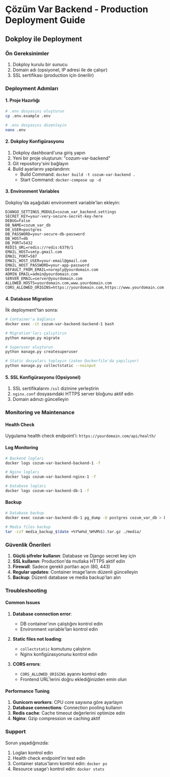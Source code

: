 # Çözüm Var Backend - Production Deployment Guide

## Dokploy ile Deployment

### Ön Gereksinimler

1. Dokploy kurulu bir sunucu
2. Domain adı (opsiyonel, IP adresi ile de çalışır)
3. SSL sertifikası (production için önerilir)

### Deployment Adımları

#### 1. Proje Hazırlığı

```bash
# .env dosyasını oluşturun
cp .env.example .env

# .env dosyasını düzenleyin
nano .env
```

#### 2. Dokploy Konfigürasyonu

1. Dokploy dashboard'una giriş yapın
2. Yeni bir proje oluşturun: "cozum-var-backend"
3. Git repository'sini bağlayın
4. Build ayarlarını yapılandırın:
   - Build Command: `docker build -t cozum-var-backend .`
   - Start Command: `docker-compose up -d`

#### 3. Environment Variables

Dokploy'da aşağıdaki environment variable'ları ekleyin:

```
DJANGO_SETTINGS_MODULE=cozum_var_backend.settings
SECRET_KEY=your-very-secure-secret-key-here
DEBUG=False
DB_NAME=cozum_var_db
DB_USER=postgres
DB_PASSWORD=your-secure-db-password
DB_HOST=db
DB_PORT=5432
REDIS_URL=redis://redis:6379/1
EMAIL_HOST=smtp.gmail.com
EMAIL_PORT=587
EMAIL_HOST_USER=your-email@gmail.com
EMAIL_HOST_PASSWORD=your-app-password
DEFAULT_FROM_EMAIL=noreply@yourdomain.com
ADMIN_EMAIL=admin@yourdomain.com
SERVER_EMAIL=server@yourdomain.com
ALLOWED_HOSTS=yourdomain.com,www.yourdomain.com
CORS_ALLOWED_ORIGINS=https://yourdomain.com,https://www.yourdomain.com
```

#### 4. Database Migration

İlk deployment'tan sonra:

```bash
# Container'a bağlanın
docker exec -it cozum-var-backend-backend-1 bash

# Migration'ları çalıştırın
python manage.py migrate

# Superuser oluşturun
python manage.py createsuperuser

# Static dosyaları toplayın (zaten Dockerfile'da yapılıyor)
python manage.py collectstatic --noinput
```

#### 5. SSL Konfigürasyonu (Opsiyonel)

1. SSL sertifikalarını `/ssl` dizinine yerleştirin
2. `nginx.conf` dosyasındaki HTTPS server bloğunu aktif edin
3. Domain adınızı güncelleyin

### Monitoring ve Maintenance

#### Health Check

Uygulama health check endpoint'i: `https://yourdomain.com/api/health/`

#### Log Monitoring

```bash
# Backend logları
docker logs cozum-var-backend-backend-1 -f

# Nginx logları
docker logs cozum-var-backend-nginx-1 -f

# Database logları
docker logs cozum-var-backend-db-1 -f
```

#### Backup

```bash
# Database backup
docker exec cozum-var-backend-db-1 pg_dump -U postgres cozum_var_db > backup_$(date +%Y%m%d_%H%M%S).sql

# Media files backup
tar -czf media_backup_$(date +%Y%m%d_%H%M%S).tar.gz ./media/
```

### Güvenlik Önerileri

1. **Güçlü şifreler kullanın**: Database ve Django secret key için
2. **SSL kullanın**: Production'da mutlaka HTTPS aktif edin
3. **Firewall**: Sadece gerekli portları açın (80, 443)
4. **Regular updates**: Container image'larını düzenli güncelleyin
5. **Backup**: Düzenli database ve media backup'ları alın

### Troubleshooting

#### Common Issues

1. **Database connection error**:
   - DB container'ının çalıştığını kontrol edin
   - Environment variable'ları kontrol edin

2. **Static files not loading**:
   - `collectstatic` komutunu çalıştırın
   - Nginx konfigürasyonunu kontrol edin

3. **CORS errors**:
   - `CORS_ALLOWED_ORIGINS` ayarını kontrol edin
   - Frontend URL'lerini doğru eklediğinizden emin olun

#### Performance Tuning

1. **Gunicorn workers**: CPU core sayısına göre ayarlayın
2. **Database connections**: Connection pooling kullanın
3. **Redis cache**: Cache timeout değerlerini optimize edin
4. **Nginx**: Gzip compression ve caching aktif

### Support

Sorun yaşadığınızda:

1. Logları kontrol edin
2. Health check endpoint'ini test edin
3. Container status'larını kontrol edin: `docker ps`
4. Resource usage'ı kontrol edin: `docker stats`